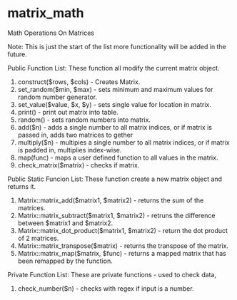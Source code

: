# matrix_math
Math Operations On Matrices

Note: This is just the start of the list more functionality will be added in the future.


Public Function List:
  These function all modify the current matrix object.
1) construct($rows, $cols) - Creates Matrix.
2) set_random($min, $max) - sets minimum and maximum values for random number generator.
3) set_value($value, $x, $y) - sets single value for location in matrix.
4) print() - print out matrix into table.
5) random() - sets random numbers into matrix.
6) add($n) - adds a single number to all matrix indices, or if matrix is passed in, adds two matrices to gether
7) multiply($n) - multipies a single number to all matrix indices, or if matrix is padded in, multiplies index-wise.
8) map(func) - maps a user defined function to all values in the matrix.
9) check_matrix($matrix) - checks if matrix.

Public Static Funcion List:
  These function create a new matrix object and returns it.
1) Matrix::matrix_add($matrix1, $matrix2) - returns the sum of the matrices.
2) Matrix::matrix_subtract($matrix1, $matrix2) -  retruns the difference between $matrix1 and $matrix2.
3) Matrix::matrix_dot_product($matrix1, $matrix2) - return the dot product of 2 matrices.
4) Matrix::matrix_transpose($matrix) - returns the transpose of the matrix.
5) Matrix::matrix_map($matrix, $func) - returns a mapped matrix that has been remapped by the function.

Private Function List:
  These are private functions - used to check data,
1) check_number($n) - checks with regex if input is a number. 
